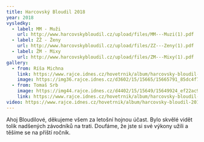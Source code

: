 ```yaml
---
title: Harcovský Bloudil 2018
year: 2018
vysledky:
  - label: MM - Muži
    url: http://www.harcovskybloudil.cz/upload/files/MM---Muzi(1).pdf
  - label: ŽŽ - Ženy
    url: http://www.harcovskybloudil.cz/upload/files/ZZ---Zeny(1).pdf
  - label: ŽM - Mixy
    url: http://www.harcovskybloudil.cz/upload/files/ZM---Mixy(1).pdf
gallery:
  - from: Ríša Michna
    link: https://www.rajce.idnes.cz/hovetrnik/album/harcovsky-bloudil-2018-fotky-od-richarda-michny
    image: https://img36.rajce.idnes.cz/d3602/15/15665/15665791_85dc4f79ab1437e429be5df43ee1f648/images/DSC06014.jpg?ver=0
  - from: Tomaš Srb
    image: https://img44.rajce.idnes.cz/d4402/15/15649/15649924_ef22ac9e96f274d93d5b2672d575d6b8/images/DSC02657.jpg?ver=0
    link: https://www.rajce.idnes.cz/hovetrnik/album/harcovsky-bloudil-2018
video: https://www.rajce.idnes.cz/hovetrnik/album/harcovsky-bloudil-2018
---
```

Ahoj Bloudilové, děkujeme všem za letošní hojnou účast. Bylo skvělé vidět tolik nadšených závodníků na trati. Doufáme, že jste si své výkony užili a těšíme se na příští ročník.
